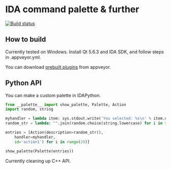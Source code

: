 # IDA command palette & further

[![Build status](https://ci.appveyor.com/api/projects/status/64ye84uag1v9rpn6?svg=true)](https://ci.appveyor.com/project/Jinmo/ifred)

## How to build

Currently tested on Windows. Install Qt 5.6.3 and IDA SDK, and follow steps in .appveyor.yml.

You can download [prebuilt plugins](https://ci.appveyor.com/project/Jinmo/ifred/build/artifacts) from appveyor.

## Python API

You can make a custom palette in IDAPython.

```py
from __palette__ import show_palette, Palette, Action
import random, string

myhandler = lambda item: sys.stdout.write('You selected: %s\n' % item.description)
random_str = lambda: "".join(random.choice(string.lowercase) for i in range(20))

entries = [Action(description=random_str(),
    handler=myhandler,
    id='action1') for i in range(20)]

show_palette(Palette(entries))
```

Currently cleaning up C++ API.